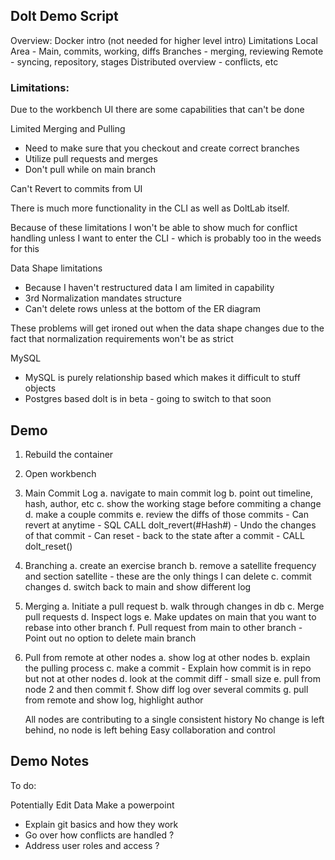 ## Dolt Demo Script

Overview:
Docker intro (not needed for higher level intro)
Limitations
Local Area - Main, commits, working, diffs
Branches - merging, reviewing
Remote - syncing, repository, stages
Distributed overview - conflicts, etc



### Limitations:

Due to the workbench UI there are some capabilities that can't be done

Limited Merging and Pulling
- Need to make sure that you checkout and create correct branches
- Utilize pull requests and merges
- Don't pull while on main branch

Can't Revert to commits from UI

There is much more functionality in the CLI as well as DoltLab itself. 

Because of these limitations I won't be able to show much for conflict handling unless I want to enter the CLI - which is probably too in the weeds for this

Data Shape limitations
- Because I haven't restructured data I am limited in capability
- 3rd Normalization mandates structure
- Can't delete rows unless at the bottom of the ER diagram

These problems will get ironed out when the data shape changes due to the fact that normalization requirements won't be as strict

MySQL
- MySQL is purely relationship based which makes it difficult to stuff objects
- Postgres based dolt is in beta - going to switch to that soon


## Demo

1. Rebuild the container
2. Open workbench
3. Main Commit Log
    a. navigate to main commit log
    b. point out timeline, hash, author, etc
    c. show the working stage before commiting a change
    d. make a couple commits
    e. review the diffs of those commits
        -  Can revert at anytime - SQL CALL dolt_revert(#Hash#)
            - Undo the changes of that commit
        -  Can reset - back to the state after a commit
        - CALL dolt_reset()
4. Branching
    a. create an exercise branch
    b. remove a satellite frequency and section satellite
        - these are the only things I can delete
    c. commit changes
    d. switch back to main and show different log
5. Merging
    a. Initiate a pull request
    b. walk through changes in db
    c. Merge pull requests
    d. Inspect logs
    e. Make updates on main that you want to rebase into other branch
    f. Pull request from main to other branch
        - Point out no option to delete main branch
6. Pull from remote at other nodes
    a. show log at other nodes
    b. explain the pulling process
    c. make a commit
        - Explain how commit is in repo but not at other nodes
    d. look at the commit diff - small size
    e. pull from node 2 and then commit
    f. Show diff log over several commits
    g. pull from remote and show log, highlight author

    All nodes are contributing to a single consistent history
    No change is left behind, no node is left behing
    Easy collaboration and control

## Demo Notes
To do:

Potentially Edit Data
Make a powerpoint
- Explain git basics and how they work
- Go over how conflicts are handled ?
- Address user roles and access ?